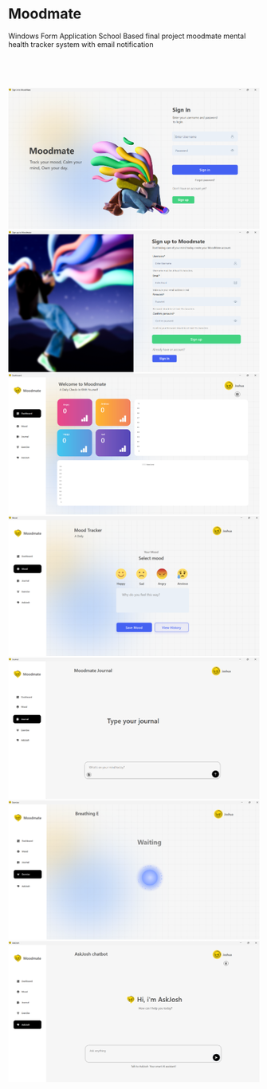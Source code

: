 # Moodmate
Windows Form Application School Based final project moodmate mental health tracker system with email notification

    

<br>
<br>
<br> 

 


![Step 1](one.png)
![Step 1](two.png)
![Step 1](three.png)
![Step 1](four.png)
![Step 1](five.png)
![Step 1](six.png)
![Step 1](seven.png)
